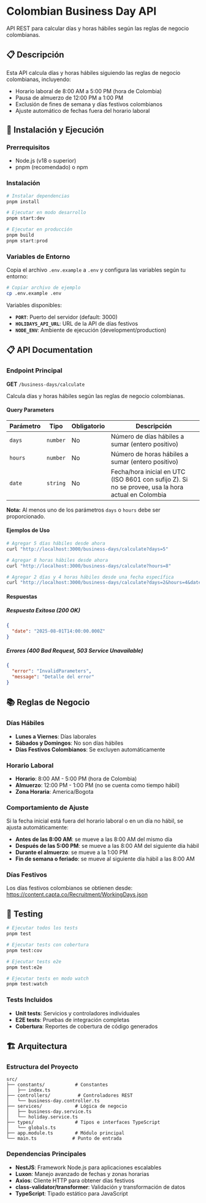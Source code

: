 # Colombian Business Day API

API REST para calcular días y horas hábiles según las reglas de negocio colombianas.

## 📋 Descripción

Esta API calcula días y horas hábiles siguiendo las reglas de negocio colombianas, incluyendo:
- Horario laboral de 8:00 AM a 5:00 PM (hora de Colombia)
- Pausa de almuerzo de 12:00 PM a 1:00 PM
- Exclusión de fines de semana y días festivos colombianos
- Ajuste automático de fechas fuera del horario laboral

## 🚀 Instalación y Ejecución

### Prerrequisitos
- Node.js (v18 o superior)
- pnpm (recomendado) o npm

### Instalación
```bash
# Instalar dependencias
pnpm install

# Ejecutar en modo desarrollo
pnpm start:dev

# Ejecutar en producción
pnpm build
pnpm start:prod
```

### Variables de Entorno
Copia el archivo `.env.example` a `.env` y configura las variables según tu entorno:

```bash
# Copiar archivo de ejemplo
cp .env.example .env
```

Variables disponibles:
- **`PORT`**: Puerto del servidor (default: 3000)
- **`HOLIDAYS_API_URL`**: URL de la API de días festivos
- **`NODE_ENV`**: Ambiente de ejecución (development/production)

## 📋 API Documentation

### Endpoint Principal

**GET** `/business-days/calculate`

Calcula días y horas hábiles según las reglas de negocio colombianas.

#### Query Parameters

| Parámetro | Tipo | Obligatorio | Descripción |
|-----------|------|-------------|-------------|
| `days` | `number` | No | Número de días hábiles a sumar (entero positivo) |
| `hours` | `number` | No | Número de horas hábiles a sumar (entero positivo) |
| `date` | `string` | No | Fecha/hora inicial en UTC (ISO 8601 con sufijo Z). Si no se provee, usa la hora actual en Colombia |

**Nota:** Al menos uno de los parámetros `days` o `hours` debe ser proporcionado.

#### Ejemplos de Uso

```bash
# Agregar 5 días hábiles desde ahora
curl "http://localhost:3000/business-days/calculate?days=5"

# Agregar 8 horas hábiles desde ahora
curl "http://localhost:3000/business-days/calculate?hours=8"

# Agregar 2 días y 4 horas hábiles desde una fecha específica
curl "http://localhost:3000/business-days/calculate?days=2&hours=4&date=2025-08-01T14:00:00Z"
```

#### Respuestas

##### Respuesta Exitosa (200 OK)
```json
{
  "date": "2025-08-01T14:00:00.000Z"
}
```

##### Errores (400 Bad Request, 503 Service Unavailable)
```json
{
  "error": "InvalidParameters",
  "message": "Detalle del error"
}
```

## 📚 Reglas de Negocio

### Días Hábiles
- **Lunes a Viernes**: Días laborales
- **Sábados y Domingos**: No son días hábiles
- **Días Festivos Colombianos**: Se excluyen automáticamente

### Horario Laboral
- **Horario**: 8:00 AM - 5:00 PM (hora de Colombia)
- **Almuerzo**: 12:00 PM - 1:00 PM (no se cuenta como tiempo hábil)
- **Zona Horaria**: America/Bogota

### Comportamiento de Ajuste
Si la fecha inicial está fuera del horario laboral o en un día no hábil, se ajusta automáticamente:
- **Antes de las 8:00 AM**: se mueve a las 8:00 AM del mismo día
- **Después de las 5:00 PM**: se mueve a las 8:00 AM del siguiente día hábil
- **Durante el almuerzo**: se mueve a la 1:00 PM
- **Fin de semana o feriado**: se mueve al siguiente día hábil a las 8:00 AM

### Días Festivos
Los días festivos colombianos se obtienen desde: https://content.capta.co/Recruitment/WorkingDays.json

## 🧪 Testing

```bash
# Ejecutar todos los tests
pnpm test

# Ejecutar tests con cobertura
pnpm test:cov

# Ejecutar tests e2e
pnpm test:e2e

# Ejecutar tests en modo watch
pnpm test:watch
```

### Tests Incluidos
- **Unit tests**: Servicios y controladores individuales
- **E2E tests**: Pruebas de integración completas
- **Cobertura**: Reportes de cobertura de código generados

## 🏗️ Arquitectura

### Estructura del Proyecto
```
src/
├── constants/           # Constantes
│   ├── index.ts
├── controllers/          # Controladores REST
│   └── business-day.controller.ts
├── services/            # Lógica de negocio
│   ├── business-day.service.ts
│   └── holiday.service.ts
├── types/               # Tipos e interfaces TypeScript
│   └── globals.ts
├── app.module.ts        # Módulo principal
└── main.ts             # Punto de entrada
```

### Dependencias Principales
- **NestJS**: Framework Node.js para aplicaciones escalables
- **Luxon**: Manejo avanzado de fechas y zonas horarias
- **Axios**: Cliente HTTP para obtener días festivos
- **class-validator/transformer**: Validación y transformación de datos
- **TypeScript**: Tipado estático para JavaScript